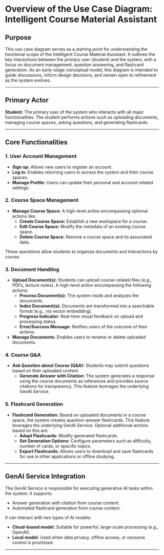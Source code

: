 # Overview of the Use Case Diagram: Intelligent Course Material Assistant

## Purpose

This use case diagram serves as a starting point for understanding the functional scope of the Intelligent Course Material Assistant. It outlines the key interactions between the primary user (student) and the system, with a focus on document management, question answering, and flashcard generation. As an early-stage conceptual model, this diagram is intended to guide discussions, inform design decisions, and remain open to refinement as the system evolves.

---

## Primary Actor

**Student:** The primary user of the system who interacts with all major functionalities. The student performs actions such as uploading documents, managing course spaces, asking questions, and generating flashcards.

---

## Core Functionalities

### 1. User Account Management
- **Sign up:** Allows new users to register an account.
- **Log in:** Enables returning users to access the system and their course spaces.
- **Manage Profile:** Users can update their personal and account-related settings.

### 2. Course Space Management
- **Manage Course Space:** A high-level action encompassing optional actions like:
  - **Create Course Space:** Establish a new workspace for a course.
  - **Edit Course Space:** Modify the metadata of an existing course space.
  - **Delete Course Space:** Remove a course space and its associated data.

These operations allow students to organize documents and interactions by course.

### 3. Document Handling
- **Upload Document(s):** Students can upload course-related files (e.g., PDFs, lecture notes). A high-level action encompassing the following actions:
  - **Process Document(s):** The system reads and analyzes the documents.
  - **Index Document(s):** Documents are transformed into a searchable format (e.g., via vector embedding).
  - **Progress Indicator:** Real-time visual feedback on upload and processing status.
  - **Error/Success Message:** Notifies users of the outcome of their actions.
- **Manage Documents:** Enables users to rename or delete uploaded documents.

### 4. Course Q&A
- **Ask Question about Course (Q&A):** Students may submit questions based on their uploaded content.
  - **Generate Answer with Citation:** The system generates a response using the course documents as references and provides source citations for transparency. This feature leverages the underlying GenAI Service.

### 5. Flashcard Generation
- **Flashcard Generation:** Based on uploaded documents in a course space, the system creates question-answer flashcards. This feature leverages the underlying GenAI Service. Optional additional actions based on this are:
  - **Adapt Flashcards:** Modify generated flashcards.
  - **Set Generation Options:** Configure parameters such as difficulty, number of cards, or specific topics.
  - **Export Flashcards:** Allows users to download and save flashcards for use in other applications or offline studying.

---

## GenAI Service Integration

The GenAI Service is responsible for executing generative AI tasks within the system. It supports:
- Answer generation with citation from course content.
- Automated flashcard generation from course content.

It can interact with two types of AI models:
- **Cloud-based model:** Suitable for powerful, large-scale processing (e.g., OpenAI).
- **Local model:** Used when data privacy, offline access, or resource control is prioritized.

---